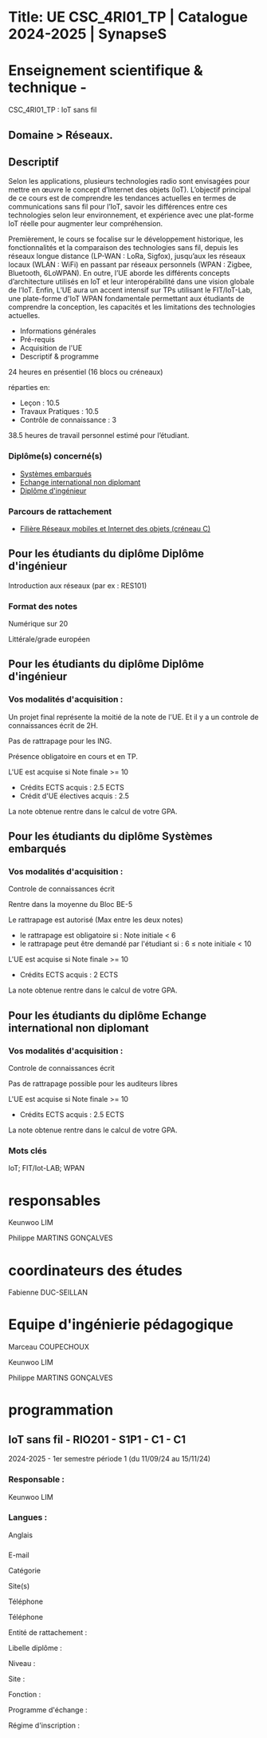 # Title: UE CSC_4RI01_TP | Catalogue 2024-2025 | SynapseS

#  [ ](/catalogue/2024-2025) Enseignement scientifique & technique \-
CSC_4RI01_TP : IoT sans fil

## Domaine > Réseaux.

## Descriptif

Selon les applications, plusieurs technologies radio sont envisagées pour
mettre en œuvre le concept d’Internet des objets (IoT). L’objectif principal
de ce cours est de comprendre les tendances actuelles en termes de
communications sans fil pour l’IoT, savoir les différences entre ces
technologies selon leur environnement, et expérience avec une plat-forme IoT
réelle pour augmenter leur compréhension.

Premièrement, le cours se focalise sur le développement historique, les
fonctionnalités et la comparaison des technologies sans fil, depuis les
réseaux longue distance (LP-WAN : LoRa, Sigfox), jusqu’aux les réseaux locaux
(WLAN : WiFi) en passant par réseaux personnels (WPAN : Zigbee, Bluetooth,
6LoWPAN). En outre, l’UE aborde les différents concepts d’architecture
utilisés en IoT et leur interopérabilité dans une vision globale de l’IoT.
Enfin, L’UE aura un accent intensif sur TPs utilisant le FIT/IoT-Lab, une
plate-forme d'IoT WPAN fondamentale permettant aux étudiants de comprendre la
conception, les capacités et les limitations des technologies actuelles.

  * Informations générales
  * Pré-requis
  * Acquisition de l'UE
  * Descriptif & programme

24 heures en présentiel (16 blocs ou créneaux)

réparties en:

  * Leçon : 10.5
  * Travaux Pratiques : 10.5
  * Contrôle de connaissance : 3

38.5 heures de travail personnel estimé pour l’étudiant.

### Diplôme(s) concerné(s)

  * [Systèmes embarqués](/catalogue/2024-2025/diplome/1932/SE-systemes-embarques)
  * [Echange international non diplomant](/catalogue/2024-2025/diplome/1/PEI-echange-international-non-diplomant)
  * [Diplôme d'ingénieur](/catalogue/2024-2025/diplome/4/ING-diplome-d-ingenieur)

### Parcours de rattachement

  * [Filière Réseaux mobiles et Internet des objets (créneau C)](/catalogue/2024-2025/parcours/2004/RIO-filiere-reseaux-mobiles-et-internet-des-objets-creneau-c)

## Pour les étudiants du diplôme Diplôme d'ingénieur

Introduction aux réseaux (par ex : RES101)

### Format des notes

Numérique sur 20

Littérale/grade européen

## Pour les étudiants du diplôme Diplôme d'ingénieur

### Vos modalités d'acquisition :

Un projet final représente la moitié de la note de l'UE. Et il y a un controle
de connaissances écrit de 2H.

Pas de rattrapage pour les ING.

Présence obligatoire en cours et en TP.

L'UE est acquise si Note finale >= 10

  * Crédits ECTS acquis : 2.5 ECTS
  * Crédit d'UE électives acquis : 2.5

La note obtenue rentre dans le calcul de votre GPA.

## Pour les étudiants du diplôme Systèmes embarqués

### Vos modalités d'acquisition :

Controle de connaissances écrit

Rentre dans la moyenne du Bloc BE-5

Le rattrapage est autorisé (Max entre les deux notes)

  * le rattrapage est obligatoire si :    Note initiale < 6
  * le rattrapage peut être demandé par l'étudiant si :    6 ≤ note initiale < 10

L'UE est acquise si Note finale >= 10

  * Crédits ECTS acquis : 2 ECTS

La note obtenue rentre dans le calcul de votre GPA.

## Pour les étudiants du diplôme Echange international non diplomant

### Vos modalités d'acquisition :

Controle de connaissances écrit

Pas de rattrapage possible pour les auditeurs libres

L'UE est acquise si Note finale >= 10

  * Crédits ECTS acquis : 2.5 ECTS

La note obtenue rentre dans le calcul de votre GPA.

### Mots clés

IoT; FIT/Iot-LAB; WPAN

# responsables

Keunwoo LIM

Philippe MARTINS GONÇALVES

# coordinateurs des études

Fabienne DUC-SEILLAN

# Equipe d'ingénierie pédagogique

Marceau COUPECHOUX

Keunwoo LIM

Philippe MARTINS GONÇALVES

# programmation

## IoT sans fil - RIO201 - S1P1 - C1 - C1

2024-2025 - 1er semestre période 1 (du 11/09/24 au 15/11/24)

### Responsable :

Keunwoo LIM

### Langues :

Anglais

###

E-mail

Catégorie

Site(s)

Téléphone

Téléphone

Entité de rattachement :

Libelle diplôme :

Niveau :

Site :

Fonction :

Programme d'échange :

Régime d'inscription :

